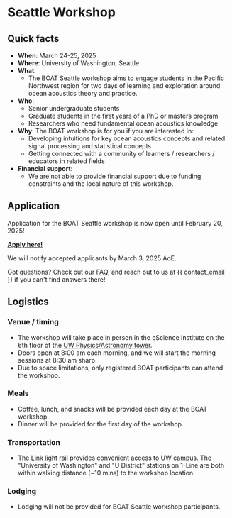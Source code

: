 # Seattle Workshop

## Quick facts
- **When**: March 24-25, 2025
- **Where**: University of Washington, Seattle
- **What**: 
    - The BOAT Seattle workshop aims to engage students in the Pacific Northwest region for two days of learning and exploration around ocean acoustics theory and practice.
- **Who**: 
    - Senior undergraduate students
    - Graduate students in the first years of a PhD or masters program
    - Researchers who need fundamental ocean acoustics knowledge
- **Why**: The BOAT workshop is for you if you are interested in:
    - Developing intuitions for key ocean acoustics concepts and related signal processing and statistical concepts
    - Getting connected with a community of learners / researchers / educators in related fields
- **Financial support**:
    - We are not able to provide financial support due to funding constraints and the local nature of this workshop.



## Application
Application for the BOAT Seattle workshop is now open until February 20, 2025!

[**Apply here!**](https://uwashington.qualtrics.com/jfe/form/SV_6FqS0HnKS3JvEsm)

We will notify accepted applicants by March 3, 2025 AoE.

Got questions? Check out our [FAQ](./faq), and reach out to us at {{ contact_email }} if you can't find answers there!



## Logistics

### Venue / timing
* The workshop will take place in person in the eScience Institute on the 6th floor of the [UW Physics/Astronomy tower](https://maps.app.goo.gl/JCAcALiXpbwDh1856).
* Doors open at 8:00 am each morning, and we will start the morning sessions at 8:30 am sharp.
* Due to space limitations, only registered BOAT participants can attend the workshop.

### Meals
* Coffee, lunch, and snacks will be provided each day at the BOAT workshop.
* Dinner will be provided for the first day of the workshop.

### Transportation
* The [Link light rail](https://www.soundtransit.org/ride-with-us/stations/link-light-rail-stations) provides convenient access to UW campus. The "University of Washington" and "U District" stations on 1-Line are both within walking distance (~10 mins) to the workshop location.

### Lodging
* Lodging will not be provided for BOAT Seattle workshop participants.


<!-- ### Communication

#### During workshop
- We will use the BOAT Zulip workspace as the main channel of communication during the workshop. You should have received an invitation to join this workspace. If you haven’t seen it in your inbox, check your spam folder, or email us at {{ contact_email }}.
- We know how overwhelming an intensive workshop can be! You can ask anything on the Zulip `#help-seattle` channel at anytime. The BOAT organizing team are monitoring this channel, and some of your fellow participants may also be able to help you.

#### After workshop
- We encourage everyone to continue interacting with each other and build our community together at the **DISCOURSE_FORUM**.
- If you are interested in creating more BOAT tutorials and/or getting involved in organizing future BOAT workshops, don't hesitate to reach out to us at {{ contact_email }}! -->